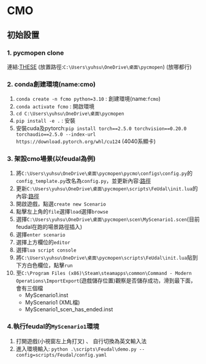 # CMO

## 初始設置

### 1. pycmopen clone
連結:[THESE](https://forgejo.taiyopen.com/Taiyopen/pycmopen/src/branch/main)
(放置路徑:`C:\Users\yuhsu\OneDrive\桌面\pycmopen`)
(放哪都行)

### 2. conda創建環境(name:cmo)
1. `conda create -n fcmo python=3.10` : 創建環境(name:`fcmo`)
2. `conda activate fcmo` : 開啟環境
3. `cd C:\Users\yuhsu\OneDrive\桌面\pycmopen`
4. `pip install -e .` : 安裝
5. 安裝cuda及pytorch:`pip install torch==2.5.0 torchvision==0.20.0 torchaudio==2.5.0 --index-url https://download.pytorch.org/whl/cu124` (4040系顯卡)

### 3. 架設cmo場景(以feudal為例)
1. 將`C:\Users\yuhsu\OneDrive\桌面\pycmopen\pycmo\configs\config.py`的`config_template.py`改名為`config.py`，並更新內容:[路徑](https://github.com/Yuu-Hsuan/CMO/blob/main/%E6%9E%B6%E8%A8%AD/init.py)
2. 更新`C:\Users\yuhsu\OneDrive\桌面\pycmopen\scripts\FeUdal\init.lua`的內容:[路徑](https://github.com/Yuu-Hsuan/CMO/blob/main/%E6%9E%B6%E8%A8%AD/init.lua)
3. 開啟遊戲，點選`create new Scenario`
4. 點擊左上角的`file`選擇`load`選擇`browse`
5. 選擇`C:\Users\yuhsu\OneDrive\桌面\pycmopen\scen\MyScenario1.scen`(目前feudal在跑的場景路徑插入)
6. 選擇`enter scenario`
7. 選擇上方欄位的`editor`
8. 選擇`lua script console`
9. 將`C:\Users\yuhsu\OneDrive\桌面\pycmopen\scripts\FeUdal\init.lua`貼到下方白色欄位，點擊`run`
10. 至`C:\Program Files (x86)\Steam\steamapps\common\Command - Modern Operations\ImportExport`(遊戲儲存位置)觀察是否儲存成功，滑到最下面，會有三個檔
    * MyScenario1.inst
    * MyScenario1  (XML檔)
    * MyScenario1_scen_has_ended.inst

### 4.執行feudal的`MyScenario1`環境
1. 打開遊戲(小視窗左上角打叉) 、 自行切換為英文輸入法
2. 進入環境輸入: `python .\scripts\Feudal\demo.py --config=scripts/Feudal/config.yaml`
